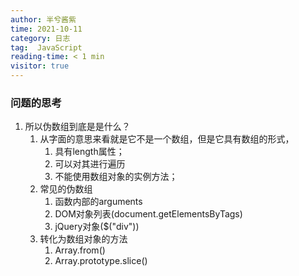 ```yaml
---
author: 半兮酱紫
time: 2021-10-11
category: 日志
tag:  JavaScript
reading-time: < 1 min
visitor: true
---
```


### 问题的思考

1. 所以伪数组到底是是什么？
   1. 从字面的意思来看就是它不是一个数组，但是它具有数组的形式，
      1. 具有length属性；
      2. 可以对其进行遍历
      3. 不能使用数组对象的实例方法；
   2. 常见的伪数组
      1. 函数内部的arguments
      2. DOM对象列表(document.getElementsByTags)
      3. jQuery对象($("div"))
   3. 转化为数组对象的方法
      1. Array.from()
      2. Array.prototype.slice()